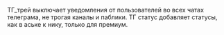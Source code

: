 ТГ_трей выключает уведомления от пользователей во всех чатах телеграма, не трогая каналы и паблики.
ТГ статус добавляет статусы, как в аське к нику, только для премиум.
